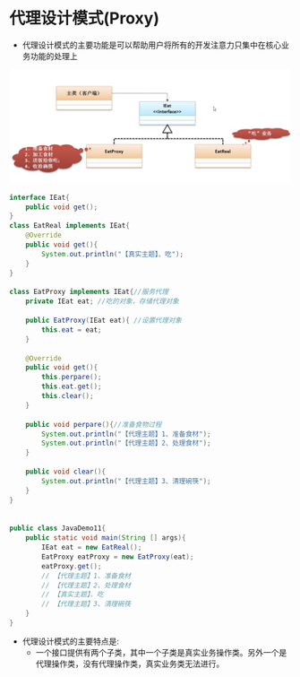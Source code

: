 # 代理设计模式(Proxy)

* 代理设计模式的主要功能是可以帮助用户将所有的开发注意力只集中在核心业务功能的处理上

![](../img/Proxy.png)

```java
interface IEat{
    public void get();
}
class EatReal implements IEat{
    @Override
    public void get(){
        System.out.println("【真实主题】、吃");
    }
}

class EatProxy implements IEat{//服务代理
    private IEat eat; //吃的对象，存储代理对象

    public EatProxy(IEat eat){ //设置代理对象
        this.eat = eat;
    }

    @Override
    public void get(){
        this.perpare();
        this.eat.get();
        this.clear();
    }

    public void perpare(){//准备食物过程
        System.out.println("【代理主题】1、准备食材");
        System.out.println("【代理主题】2、处理食材");
    }

    public void clear(){
        System.out.println("【代理主题】3、清理碗筷");
    }
}


public class JavaDemo11{
    public static void main(String [] args){
        IEat eat = new EatReal();
        EatProxy eatProxy = new EatProxy(eat);
        eatProxy.get();
        // 【代理主题】1、准备食材
        // 【代理主题】2、处理食材
        // 【真实主题】、吃
        // 【代理主题】3、清理碗筷
    }
}

```

* 代理设计模式的主要特点是:
    * 一个接口提供有两个子类，其中一个子类是真实业务操作类。另外一个是代理操作类，没有代理操作类，真实业务类无法进行。
